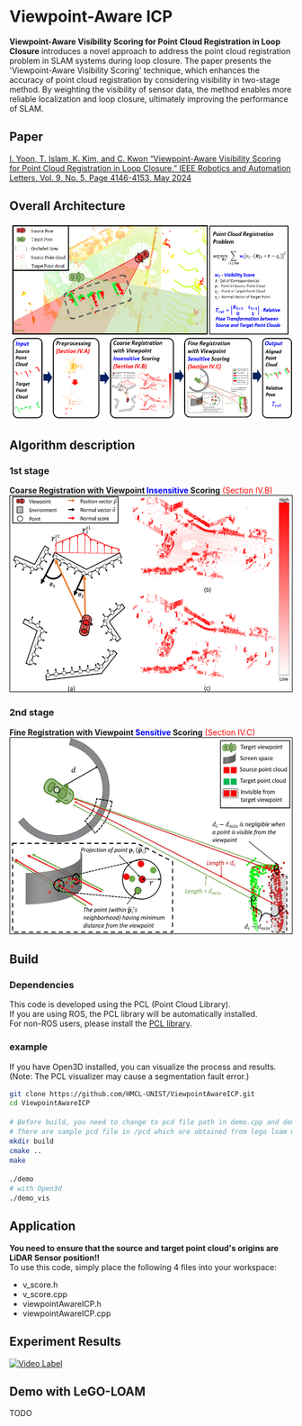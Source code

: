 # Viewpoint-Aware ICP
**Viewpoint-Aware Visibility Scoring for Point Cloud Registration in Loop Closure** introduces a novel approach to address the point cloud registration problem in SLAM systems during loop closure. The paper presents the 'Viewpoint-Aware Visibility Scoring' technique, which enhances the accuracy of point cloud registration by considering visibility in two-stage method. By weighting the visibility of sensor data, the method enables more reliable localization and loop closure, ultimately improving the performance of SLAM.

## Paper
[I. Yoon, T. Islam, K. Kim, and C. Kwon “Viewpoint-Aware Visibility Scoring for Point Cloud Registration in Loop Closure,” IEEE Robotics and Automation Letters, Vol. 9, No. 5, Page 4146-4153, May 2024](https://ieeexplore.ieee.org/stamp/stamp.jsp?tp=&arnumber=10468644)

## Overall Architecture  
<img src="./assets/GA_capture.png" width="600" height="350"/>

## Algorithm description

### 1st stage
**Coarse Registration with Viewpoint <span style="color: blue;">Insensitive</span> Scoring** <span style="color: red;">(Section IV.B)</span>
<img src="./assets/first_stage.png" width="600" height="350"/>


### 2nd stage
**Fine Registration with Viewpoint <span style="color: blue;">Sensitive</span> Scoring** <span style="color: red;">(Section IV.C)</span>
<img src="./assets/second_stage.png" width="600" height="350"/>

## Build
### Dependencies
This code is developed using the PCL (Point Cloud Library).  
If you are using ROS, the PCL library will be automatically installed.  
For non-ROS users, please install the [PCL library](https://github.com/PointCloudLibrary/pcl).

### example
If you have Open3D installed, you can visualize the process and results.  
(Note: The PCL visualizer may cause a segmentation fault error.)
```bash
git clone https://github.com/HMCL-UNIST/ViewpointAwareICP.git
cd ViewpointAwareICP

# Before build, you need to change to pcd file path in demo.cpp and demo_vis.cpp like "/home/<user>/ViewpointAwareICP/pcd/tgt.pcd"
# There are sample pcd file in /pcd which are obtained from lego loam with kitti 05 sequence
mkdir build
cmake ..
make

./demo
# with Open3d
./demo_vis
```

## Application
**You need to ensure that the source and target point cloud's origins are LiDAR Sensor position!!**\
To use this code, simply place the following 4 files into your workspace:
- v_score.h
- v_score.cpp
- viewpointAwareICP.h
- viewpointAwareICP.cpp

## Experiment Results
[![Video Label](https://img.youtube.com/vi/_Hyst8YsnRg/0.jpg)](https://www.youtube.com/watch?v=_Hyst8YsnRg)

## Demo with LeGO-LOAM
TODO
<!-- [![Video Label](https://img.youtube.com/vi/_Hyst8YsnRg/0.jpg)](https://www.youtube.com/watch?v=_Hyst8YsnRg) -->



